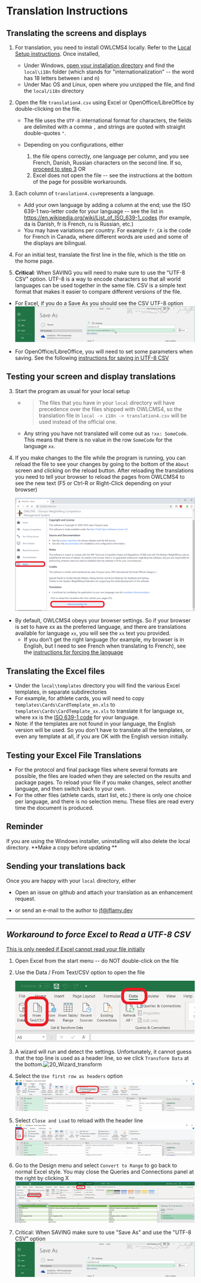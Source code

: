 # Translation Instructions

## Translating the screens and displays

1. For translation, you need to install OWLCMS4 locally.  Refer to the [Local Setup instructions](https://jflamy.github.io/owlcms4/#/LocalSetup).  Once installed,

    - Under Windows, [open your installation directory](https://jflamy.github.io/owlcms4/#/LocalSetup?id=accessing-the-program-files-and-configuration) and find the `local\i18n`  folder (which stands for "internationalization" -- the word has 18 letters between i and n)
    - Under Mac OS and Linux, open where you unzipped the file, and find the `local/i18n` directory

2. Open the file `translation4.csv` using Excel or OpenOffice/LibreOffice by double-clicking on the file.

    - The file uses the `UTF-8` international format for characters, the fields are delimited with a comma `,` and strings are quoted with straight double-quotes `"`.

    - Depending on you configurations, either

      1. the file opens correctly, one language per column, and you see French, Danish, Russian characters on the second line. If so, <u>proceed to step 3</u>  OR
      2. Excel does not open the file -- see the instructions at the bottom of the page for possible workarounds.
3. Each column of `translation4.csv`represents a language.  
    - Add your own language by adding a column at the end; use the ISO 639-1 two-letter code for your language -- see the list in https://en.wikipedia.org/wiki/List_of_ISO_639-1_codes  (for example, da is Danish, fr is French, ru is Russian, etc.) 
    - You may  have variations per country. For example `fr_CA` is the code for French in Canada, where different words are used and some of the displays are bilingual.
4. For an initial test, translate the first line in the file, which is the title on the home page.

5. **Critical**: When SAVING you will need to make sure to use the "UTF-8 CSV" option. UTF-8 is a way to encode characters so that all world languages can be used together in the same file.  CSV is a simple text format that makes it easier to compare different versions of the file.

- For Excel, if you do a Save As you should see the CSV UTF-8 option
![60_CSV_Save As](img/Translation/60_CSV_SaveAs.png)

- For OpenOffice/LibreOffice, you will need to set some parameters when saving.  See the following [instructions for saving in UTF-8 CSV](https://rolandd.com/documentation/ro-csvi/save-a-csv-file-as-utf-8)


## Testing your screen and display translations

   3. Start the program as usual for your local setup

         - > The files that you have in your `local` directory will have precedence over the files shipped with OWLCMS4, so the translation file in `local -> i18n -> translation4.csv` will be used instead of the official one. 
         
         - Any string you have not translated will come out as `!xx: SomeCode`. This means that there is no value in the row `SomeCode` for the language `xx`.
         
4. If you make changes to the file while the program is running, you can reload the file to see your changes by going to the bottom of the `About` screen and clicking on the reload button.  After reloading the translations you need to tell your browser to reload the pages from OWLCMS4 to see the new text (F5 or Ctrl-R or Right-Click depending on your browser)

      ![15_reload](img/Translation/15_reload.png)
- By default, OWLCMS4 obeys your browser settings.  So if your browser is set to have xx as the preferred language, and there are translations available for language `xx`, you will see the `xx` text you provided.
  - If you don't get the right language (for example, my browser is in English, but I need to see French when translating to French), see the [instructions for forcing the language](https://jflamy.github.io/owlcms4/#/LocalSetup?id=defining-the-language)

## Translating the Excel files
- Under the `local\templates` directory you will find the various Excel templates, in separate subdirectories
- For example, for athlete cards, you will need to copy `templates\Cards\CardTemplate_en.xls` to `templates\Cards\CardTemplate_xx.xls`  to translate it for language xx, where xx is the [ISO 639-1 code]( https://en.wikipedia.org/wiki/List_of_ISO_639-1_codes) for your language.
- Note: if the templates are not found in your language, the English version will be used.  So you don't have to translate all the templates, or even any template at all, if you are OK with the English version initially.

## Testing your Excel File Translations

- For the protocol and final package files where several formats are possible, the files are loaded when they are selected on the results and package pages.  To reload your file if you make changes, select another language, and then switch back to your own.
- For the other files (athlete cards, start list, etc.) there is only one choice per language, and there is no selection menu.  These files are read every time the document is produced.

## Reminder

If you are using the Windows installer, uninstalling will also delete the local directory.  **Make a copy before updating **

## Sending your translations back

Once you are happy with your `local` directory, either

- Open an issue on github and attach your translation as an enhancement request.

- or send an e-mail to the author to [jf@jflamy.dev](mailto:jf@jflamy.dev)





------



## *Workaround to force Excel to Read a UTF-8 CSV*

<u>This is only needed if Excel cannot read your file initially</u>

1. Open Excel from the start menu -- do NOT double-click on the file

2. Use the Data / From Text/CSV option to open the file

   ![10_FromTextCSV](img/Translation/10_FromTextCSV.png)

3. A wizard will run and detect the settings. Unfortunately, it cannot guess that the top line is used as a header line, so we click `Transform Data` at the bottom.![20_Wizard_transform](../../../../../docs/img/Translation/20_Wizard_transform.png)

3. Select the `Use first row as headers` option
   ![30_HeaderRows](img/Translation/30_HeaderRows.png)
4. Select `Close and Load` to reload with the header line
   ![40_CloseAndSave](img/Translation/40_CloseAndSave.png)
5. Go to the Design menu and select `Convert to Range` to go back to normal Excel style.  You may close the Queries and Connections panel at the right by clicking X
   ![50_Range](img/Translation/50_Range.png)
6. Critical: When SAVING make sure to use "Save As" and use the "UTF-8 CSV" option
   ![60_CSV_Save As](img/Translation/60_CSV_SaveAs.png)